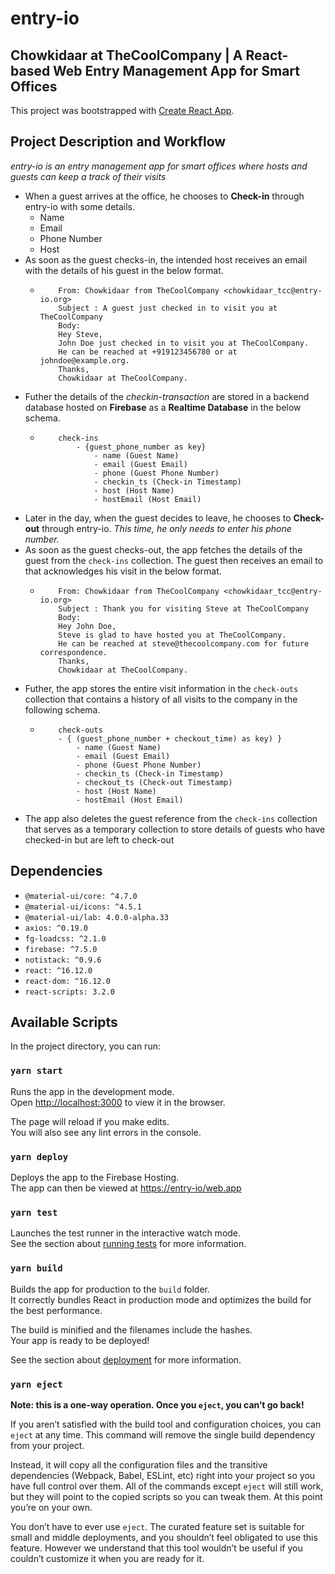 # entry-io

## Chowkidaar at TheCoolCompany | A React-based Web Entry Management App for Smart Offices

This project was bootstrapped with [Create React App](https://github.com/facebook/create-react-app).

## Project Description and Workflow

_entry-io is an entry management app for smart offices where hosts and guests can keep a track of their visits_

- When a guest arrives at the office, he chooses to **Check-in** through entry-io with some details.
  - Name
  - Email
  - Phone Number
  - Host
- As soon as the guest checks-in, the intended host receives an email with the details of his guest in the below format.
  - ```
        From: Chowkidaar from TheCoolCompany <chowkidaar_tcc@entry-io.org>
        Subject : A guest just checked in to visit you at TheCoolCompany
        Body:
        Hey Steve,
        John Doe just checked in to visit you at TheCoolCompany.
        He can be reached at +919123456780 or at johndoe@example.org.
        Thanks,
        Chowkidaar at TheCoolCompany.
    ```
- Futher the details of the _checkin-transaction_ are stored in a backend database hosted on **Firebase** as a **Realtime Database** in the below schema.
  - ```
        check-ins
            - {guest_phone_number as key}
                - name (Guest Name)
                - email (Guest Email)
                - phone (Guest Phone Number)
                - checkin_ts (Check-in Timestamp)
                - host (Host Name)
                - hostEmail (Host Email)
    ```
- Later in the day, when the guest decides to leave, he chooses to **Check-out** through entry-io. _This time, he only needs to enter his phone number._
- As soon as the guest checks-out, the app fetches the details of the guest from the `check-ins` collection. The guest then receives an email to that acknowledges his visit in the below format.
  - ```
        From: Chowkidaar from TheCoolCompany <chowkidaar_tcc@entry-io.org>
        Subject : Thank you for visiting Steve at TheCoolCompany
        Body:
        Hey John Doe,
        Steve is glad to have hosted you at TheCoolCompany.
        He can be reached at steve@thecoolcompany.com for future correspondence.
        Thanks,
        Chowkidaar at TheCoolCompany.
    ```
- Futher, the app stores the entire visit information in the `check-outs` collection that contains a history of all visits to the company in the following schema.
  - ```
        check-outs
        - { (guest_phone_number + checkout_time) as key) }
            - name (Guest Name)
            - email (Guest Email)
            - phone (Guest Phone Number)
            - checkin_ts (Check-in Timestamp)
            - checkout_ts (Check-out Timestamp)
            - host (Host Name)
            - hostEmail (Host Email)
    ```
- The app also deletes the guest reference from the `check-ins` collection that serves as a temporary collection to store details of guests who have checked-in but are left to check-out

## Dependencies

- `@material-ui/core: ^4.7.0`
- `@material-ui/icons: ^4.5.1`
- `@material-ui/lab: 4.0.0-alpha.33`
- `axios: ^0.19.0`
- `fg-loadcss: ^2.1.0`
- `firebase: ^7.5.0`
- `notistack: ^0.9.6`
- `react: ^16.12.0`
- `react-dom: ^16.12.0`
- `react-scripts: 3.2.0`

## Available Scripts

In the project directory, you can run:

### `yarn start`

Runs the app in the development mode.<br />
Open [http://localhost:3000](http://localhost:3000) to view it in the browser.

The page will reload if you make edits.<br />
You will also see any lint errors in the console.

### `yarn deploy`

Deploys the app to the Firebase Hosting. <br /> The app can then be viewed at [https://entry-io/web.app](https://entry-io.web.app)

### `yarn test`

Launches the test runner in the interactive watch mode.<br />
See the section about [running tests](https://facebook.github.io/create-react-app/docs/running-tests) for more information.

### `yarn build`

Builds the app for production to the `build` folder.<br />
It correctly bundles React in production mode and optimizes the build for the best performance.

The build is minified and the filenames include the hashes.<br />
Your app is ready to be deployed!

See the section about [deployment](https://facebook.github.io/create-react-app/docs/deployment) for more information.

### `yarn eject`

**Note: this is a one-way operation. Once you `eject`, you can’t go back!**

If you aren’t satisfied with the build tool and configuration choices, you can `eject` at any time. This command will remove the single build dependency from your project.

Instead, it will copy all the configuration files and the transitive dependencies (Webpack, Babel, ESLint, etc) right into your project so you have full control over them. All of the commands except `eject` will still work, but they will point to the copied scripts so you can tweak them. At this point you’re on your own.

You don’t have to ever use `eject`. The curated feature set is suitable for small and middle deployments, and you shouldn’t feel obligated to use this feature. However we understand that this tool wouldn’t be useful if you couldn’t customize it when you are ready for it.
